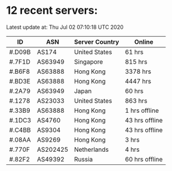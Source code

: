 # 12 recent servers:

Latest update at: Thu Jul 02 07:10:18 UTC 2020

| ID | ASN | Server Country | Online |
| -- | --- | -------------- | ------ |
| #.D09B | AS174 | United States | 61 hrs |
| #.7F1D | AS63949 | Singapore | 815 hrs |
| #.B6F8 | AS63888 | Hong Kong | 3378 hrs |
| #.BD3E | AS63888 | Hong Kong | 4447 hrs |
| #.2A79 | AS63949 | Japan | 60 hrs |
| #.1278 | AS23033 | United States | 863 hrs |
| #.33B9 | AS63888 | Hong Kong | 1 hrs offline |
| #.1DC3 | AS4760 | Hong Kong | 43 hrs offline |
| #.C4BB | AS9304 | Hong Kong | 43 hrs offline |
| #.08AA | AS9269 | Hong Kong | 3 hrs |
| #.770F | AS202425 | Netherlands | 4 hrs |
| #.82F2 | AS49392 | Russia | 60 hrs offline |

